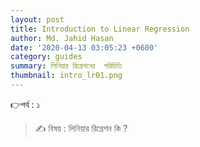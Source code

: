 ```yaml
---
layout: post
title: Introduction to Linear Regression
author: Md. Jahid Hasan
date: '2020-04-13 03:05:23 +0600'
category: guides
summary: লিনিয়ার রিগ্রেশনের  পরিচিতি
thumbnail: intro_lr01.png
---
```


👉পর্ব : ১
> ✍ বিষয় :  লিনিয়ার রিগ্রেশন কি ?
